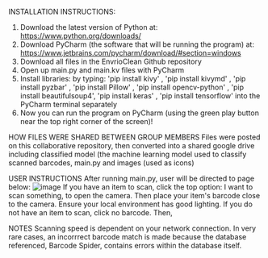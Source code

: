 INSTALLATION INSTRUCTIONS:
1. Download the latest version of Python at: https://www.python.org/downloads/
2. Download PyCharm (the software that will be running the program) at: https://www.jetbrains.com/pycharm/download/#section=windows
3. Download all files in the EnvrioClean Github repository
4. Open up main.py and main.kv files with PyCharm
5. Install libraries: by typing: 'pip install kivy' , 'pip install kivymd' , 'pip install pyzbar' , 'pip install Pillow' , 'pip install opencv-python' , 'pip install beautifulsoup4', 'pip install keras' , 'pip install tensorflow' into the PyCharm terminal separately
6. Now you can run the program on PyCharm (using the green play button near the top right corner of the screen)!

HOW FILES WERE SHARED BETWEEN GROUP MEMBERS 
Files were posted on this collaborative repository, then converted into a shared google drive including classified model (the machine learning model used to classify scanned barcodes, main.py and images (used as icons)

USER INSTRUCTIONS
After running main.py, user will be directed to page below:
![image](https://user-images.githubusercontent.com/100422268/172062849-a1f939a6-1290-4c1a-8a04-137cc52346c9.png)
If you have an item to scan, click the top option: I want to scan something, to open the camera. Then place your item's barcode close to the camera. Ensure your local environment has good lighting. 
If you do not have an item to scan, click no barcode. Then, 

NOTES 
Scanning speed is dependent on your network connection.
In very rare cases, an incorrrect barcode match is made because the database referenced, Barcode Spider, contains errors within the database itself. 





